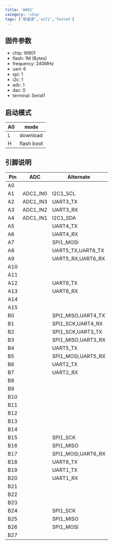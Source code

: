 ```yaml
---
title: 'W801'
category: 'chip'
tags: ['联盛德','wifi','Tested']
---
```


## 固件参数

- chip: W801
- flash: 1M (Bytes)
- frequency: 240MHz
- uart: 6
- spi: 1
- i2c: 1
- adc: 1
- dac: 0
- terminal: Serial1

## 启动模式

| A0  | mode       |
| --- | ---------- |
| L   | download   |
| H   | flash boot |

## 引脚说明

| Pin | ADC      | Alternate          |
| --- | -------- | ------------------ |
| A0  |          |                    |
| A1  | ADC1_IN0 | I2C1_SCL           |
| A2  | ADC1_IN3 | UART3_TX           |
| A3  | ADC1_IN2 | UART3_RX           |
| A4  | ADC1_IN1 | I2C1_SDA           |
| A5  |          | UART4_TX           |
| A6  |          | UART4_RX           |
| A7  |          | SPI1_MOSI          |
| A8  |          | UART5_TX,UART6_TX  |
| A9  |          | UART5_RX,UART6_RX  |
| A10 |          |                    |
| A11 |          |                    |
| A12 |          | UART6_TX           |
| A13 |          | UART6_RX           |
| A14 |          |                    |
| A15 |          |                    |
| B0  |          | SPI1_MISO,UART4_TX |
| B1  |          | SPI1_SCK,UART4_RX  |
| B2  |          | SPI1_SCK,UART3_TX  |
| B3  |          | SPI1_MISO,UART3_RX |
| B4  |          | UART5_TX           |
| B5  |          | SPI1_MOSI,UART5_RX |
| B6  |          | UART2_TX           |
| B7  |          | UART2_RX           |
| B8  |          |                    |
| B9  |          |                    |
| B10 |          |                    |
| B11 |          |                    |
| B12 |          |                    |
| B13 |          |                    |
| B14 |          |                    |
| B15 |          | SPI1_SCK           |
| B16 |          | SPI1_MISO          |
| B17 |          | SPI1_MOSI,UART6_RX |
| B18 |          | UART6_TX           |
| B19 |          | UART1_TX           |
| B20 |          | UART1_RX           |
| B21 |          |                    |
| B22 |          |                    |
| B23 |          |                    |
| B24 |          | SPI1_SCK           |
| B25 |          | SPI1_MISO          |
| B26 |          | SPI1_MOSI          |
| B27 |          |                    |
